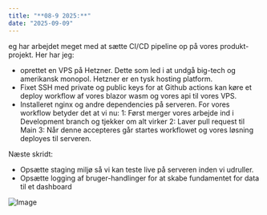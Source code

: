 ```yaml
---
title: "**08-9 2025:**"
date: "2025-09-09"
---
```


eg har arbejdet meget med at sætte CI/CD pipeline op på vores produkt-projekt. 
Her har jeg: 
- oprettet en VPS på Hetzner. Dette som led i at undgå big-tech og amerikansk monopol. Hetzner er en tysk hosting platform.  
- Fixet SSH med private og public keys for at Github actions kan køre et deploy workflow af vores blazor wasm og vores api til vores VPS. 
- Installeret nginx og andre dependencies på serveren.
For vores workflow betyder det at vi nu:
	1: Først merger vores arbejde ind i Development branch og tjekker om alt virker
	2: Laver pull request til Main 
	3: Når denne accepteres går startes workflowet og vores løsning deployes til serveren. 

Næste skridt: 
- Opsætte staging miljø så vi kan teste live på serveren inden vi udruller.
- Opsætte logging af bruger-handlinger for at skabe fundamentet for data til et dashboard

![Image](images/2025-09-09-)
